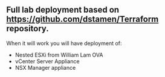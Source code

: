 ## Full lab deployment based on https://github.com/dstamen/Terraform repository.

When it will work you will have deployment of:
- Nested ESXi from William Lam OVA
- vCenter Server Appliance
- NSX Manager appliance
